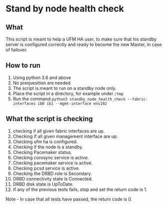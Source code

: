 # Stand by node health check

## What
This script is meant to help a UFM HA user, to make sure that his standby server is configured correctly and ready to become the new Master, in case of failover.

## How to run
1. Using python 3.6 and above
2. No prequesition are needed
3. The script is meant to run on a standby node only.
4. Place the script in a directory, for example under `/tmp`
5. Run the command `python3 standby_node_health_check --fabric-interfaces ib0 ib1 --mgmt-interface ens192`

## What the script is checking
1. checking if all given fabric interfaces are up.
2. Checking if all given management interface are up.
3. Checking ufm ha is configured.
5. Checking if the node is a standby.
6. Checking Pacemaker status.
7. Checking corosync service is active.
8. Checking pacemaker service is active.
9. Checking pcsd service is active.
10. Checking the DRBD role is Secondary.
11. DRBD connectivity state is Connected.
12. DRBD disk state is UpToDate.
13. If any of the previous tests fails, stop and set the return code is 1.

Note - In case that all tests have passed, the return code is 0.
